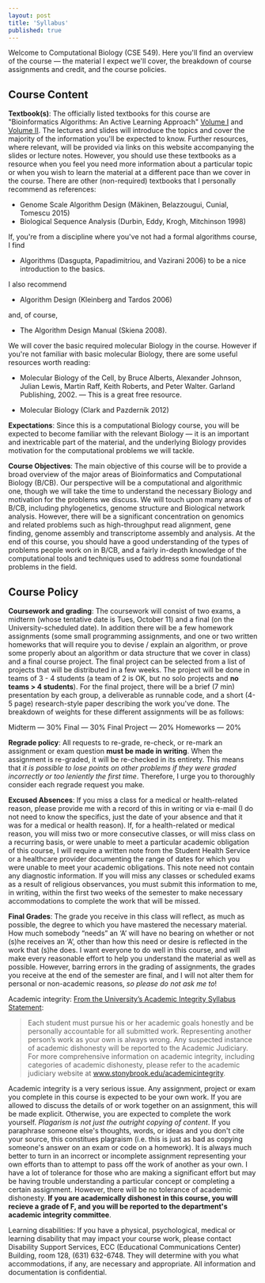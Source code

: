 ```yaml
---
layout: post
title: 'Syllabus'
published: true
---
```

Welcome to Computational Biology (CSE 549). Here you'll find an overview of the course — the material I expect we'll cover, the breakdown of course assignments and credit, and the course policies.

## Course Content

**Textbook(s)**: The officially listed textbooks for this course are "Bioinformatics Algorithms: An Active Learning Approach" [Volume I](https://www.amazon.com/Bioinformatics-Algorithms-Active-Learning-Approach/dp/0990374610) and [Volume II](https://www.amazon.com/Bioinformatics-Algorithms-Active-Learning-Approach/dp/0990374629/ref=pd_sim_14_1?ie=UTF8&psc=1&refRID=40X4TFRTNNVP26HCPYX0). The lectures and slides will introduce the topics and cover the majority of the information you'll be expected to know. Further resources, where relevant, will be provided via links on this website accompanying the slides or lecture notes. However, you should use these textbooks as a resource when you feel you need more information about a particular topic or when you wish to learn the material at a different pace than we cover in the course.  There are other (non-required) textbooks that I personally recommend as references:

- Genome Scale Algorithm Design (Mäkinen, Belazzougui, Cunial, Tomescu 2015)
- Biological Sequence Analysis (Durbin, Eddy, Krogh, Mitchinson 1998)

If, you're from a discipline where you've not had a formal algorithms course, I find 

- Algorithms (Dasgupta, Papadimitriou, and Vazirani 2006) to be a nice introduction to the basics. 
 
I also recommend 

- Algorithm Design (Kleinberg and Tardos 2006) 
 
and, of course, 

- The Algorithm Design Manual (Skiena 2008).

We will cover the basic required molecular Biology in the course. However if you're not familiar with basic molecular Biology, there are some useful resources worth reading:

- Molecular Biology of the Cell, by Bruce Alberts, Alexander Johnson, Julian Lewis, Martin Raff, Keith Roberts, and Peter Walter. Garland Publishing, 2002. — This is a great free resource.

- Molecular Biology (Clark and Pazdernik 2012)

**Expectations**: Since this is a computational Biology course, you will be expected to become familiar with the relevant Biology — it is an important and inextricable part of the material, and the underlying Biology provides motivation for the computational problems we will tackle.

**Course Objectives**: The main objective of this course will be to provide a broad overview of the major areas of Bioinformatics and Computational Biology (B/CB). Our perspective will be a computational and algorithmic one, though we will take the time to understand the necessary Biology and motivation for the problems we discuss. We will touch upon many areas of B/CB, including phylogenetics, genome structure and Biological network analysis. However, there will be a significant concentration on genomics and related problems such as high-throughput read alignment, gene finding, genome assembly and transcriptome assembly and analysis. At the end of this course, you should have a good understanding of the types of problems people work on in B/CB, and a fairly in-depth knowledge of the computational tools and techniques used to address some foundational problems in the field.

## Course Policy

**Coursework and grading**: The coursework will consist of two exams, a midterm (whose tentative date is Tues, October 11) and a final (on the University-scheduled date). In addition there will be a few homework assignments (some small programming assignments, and one or two written homeworks that will require you to devise / explain an algorithm, or prove some properly about an algorithm or data structure that we cover in class) and a final course project. The final project can be selected from a list of projects that will be distributed in a few weeks. The project will be done in teams of 3 - 4 students (a team of 2 is OK, but no solo projects and **no teams > 4 students**). For the final project, there will be a brief (7 min) presentation by each group, a deliverable as runnable code, and a short (4-5 page) research-style paper describing the work you've done. The breakdown of weights for these different assignments will be as follows:

Midterm — 30%
Final — 30%
Final Project — 20%
Homeworks — 20%

**Regrade policy**: All requests to re-grade, re-check, or re-mark an assignment or exam question **must be made in writing**. When the assignment is re-graded, it will be re-checked in its entirety. This means that *it is possible to lose points on other problems if they were graded incorrectly or too leniently the first time*. Therefore, I urge you to thoroughly consider each regrade request you make.

**Excused Absences**: If you miss a class for a medical or health-related reason, please provide me with a record of this in writing or via e-mail (I do not need to know the specifics, just the date of your absence and that it was for a medical or health reason). If, for a health-related or medical reason, you will miss two or more consecutive classes, or will miss class on a recurring basis, or were unable to meet a particular academic obligation of this course, I will require a written note from the Student Health Service or a healthcare provider documenting the range of dates for which you were unable to meet your academic obligations. This note need not contain any diagnostic information. If you will miss any classes or scheduled exams as a result of religious observances, you must submit this information to me, in writing, within the first two weeks of the semester to make necessary accommodations to complete the work that will be missed.

**Final Grades**: The grade you receive in this class will reflect, as much as possible, the degree to which you have mastered the necessary material. How much somebody “needs” an ‘A’ will have no bearing on whether or not (s)he receives an ‘A’, other than how this need or desire is reflected in the work that (s)he does. I want everyone to do well in this course, and will make every reasonable effort to help you understand the material as well as possible. However, barring errors in the grading of assignments, the grades you receive at the end of the semester are final, and I will not alter them for personal or non-academic reasons, *so please do not ask me to*!

Academic integrity: [From the University’s Academic Integrity Syllabus Statement](http://www.stonybrook.edu/commcms/academic_integrity/syllstate.html):

> Each student must pursue his or her academic goals honestly and be personally accountable for all submitted work. Representing another person’s work as your own is always wrong. Any suspected instance of academic dishonesty will be reported to the Academic Judiciary. For more comprehensive information on academic integrity, including categories of academic dishonesty, please refer to the academic judiciary website at www.stonybrook.edu/academicintegrity.

Academic integrity is a very serious issue. Any assignment, project or exam you complete in this course is expected to be your own work. If you are allowed to discuss the details of or work together on an assignment, this will be made explicit. Otherwise, you are expected to complete the work yourself. *Plagarism is not just the outright copying of content*. If you paraphrase someone else's thoughts, words, or ideas and you don't cite your source, this constitues plagraism (i.e. this is just as bad as copying someone's answer on an exam or code on a homework). It is always much better to turn in an incorrect or incomplete assignment representing your own efforts than to attempt to pass off the work of another as your own. I have a lot of tolerance for those who are making a significant effort but may be having trouble understanding a particular concept or completing a certain assignment. However, there will be no tolerance of academic dishonesty. **If you are academically dishonest in this course, you will recieve a grade of F, and you will be reported to the department's academic integrity committee**.

Learning disabilities: If you have a physical, psychological, medical or learning disability that may impact your course work, please contact Disability Support Services, ECC (Educational Communications Center) Building, room 128, (631) 632-6748. They will determine with you what accommodations, if any, are necessary and appropriate. All information and documentation is confidential.

